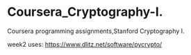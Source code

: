 # Coursera_Cryptography-I.
Coursera programming assignments,Stanford Cryptography I.


week2 uses: https://www.dlitz.net/software/pycrypto/
